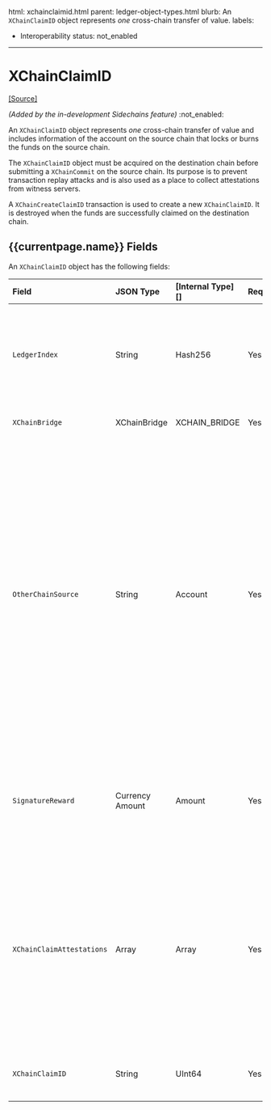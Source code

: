 html: xchainclaimid.html
parent: ledger-object-types.html
blurb: An `XChainClaimID` object represents *one* cross-chain transfer of value. 
labels:
  - Interoperability
status: not_enabled
---
# XChainClaimID
[[Source]](https://github.com/seelabs/rippled/blob/xchain/src/ripple/protocol/impl/LedgerFormats.cpp#L282-L295 "Source")

 _(Added by the in-development Sidechains feature)_ :not_enabled:

An `XChainClaimID` object represents *one* cross-chain transfer of value and includes information of the account on the source chain that locks or burns the funds on the source chain.

The `XChainClaimID` object must be acquired on the destination chain before submitting a `XChainCommit` on the source chain. Its purpose is to prevent transaction replay attacks and is also used as a place to collect attestations from witness servers.

A `XChainCreateClaimID` transaction is used to create a new `XChainClaimID`. It is destroyed when the funds are successfully claimed on the destination chain.

<!--
## Example {{currentpage.name}} JSON

```json

```
-->

## {{currentpage.name}} Fields



An `XChainClaimID` object has the following fields:

| Field               | JSON Type        | [Internal Type][] | Required? | Description     |
|:--------------------|:-----------------|:------------------|:----------|:----------------|
| `LedgerIndex`       | String           | Hash256           | Yes       | The ledger index is a hash of a unique prefix for `XChainClaimID`s, the actual `XChainClaimID` value, and the fields in `XChainBridge`. |
| `XChainBridge`      | XChainBridge     | XCHAIN_BRIDGE     | Yes       | The bridge that this object correlates to. |
| `OtherChainSource`  | String           | Account           | Yes       | The account that must send the corresponding `XChainCommit` on the source chain. Since the destination may be specified in the `XChainCommit` transaction, if the `SourceAccount` wasn't specified, another account could try to specify a different destination and steal the funds. This also allows tracking only a single set of signatures, since we know which account will send the `XChainCommit` transaction. |
| `SignatureReward`   | Currency Amount  | Amount            | Yes       | The total amount to pay the witness servers for their signatures. It must be at least the value of `SignatureReward` in the `Bridge` ledger object. |
| `XChainClaimAttestations` | Array      | Array            | Yes       | Attestations collected from the witness servers. This includes the parameters needed to recreate the message that was signed, including the amount, which chain (locking or issuing), optional destination, and reward account for that signature. |
| `XChainClaimID`     | String           | UInt64            | Yes       | The unique sequence number for a cross-chain transfer. |